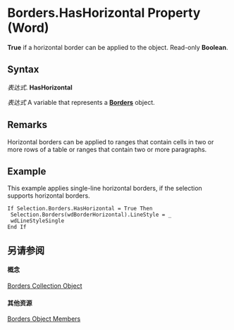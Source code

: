 
# Borders.HasHorizontal Property (Word)

 **True** if a horizontal border can be applied to the object. Read-only **Boolean**.


## Syntax

 _表达式_. **HasHorizontal**

 _表达式_ A variable that represents a **[Borders](6dd1d4cc-2dcf-22c7-a299-4721a5543ba3.md)** object.


## Remarks

Horizontal borders can be applied to ranges that contain cells in two or more rows of a table or ranges that contain two or more paragraphs.


## Example

This example applies single-line horizontal borders, if the selection supports horizontal borders.


```
If Selection.Borders.HasHorizontal = True Then 
 Selection.Borders(wdBorderHorizontal).LineStyle = _ 
 wdLineStyleSingle 
End If
```


## 另请参阅


#### 概念


[Borders Collection Object](6dd1d4cc-2dcf-22c7-a299-4721a5543ba3.md)
#### 其他资源


[Borders Object Members](http://msdn.microsoft.com/library/7c391c32-ebf4-9ca7-a740-0205852f1bab%28Office.15%29.aspx)